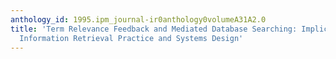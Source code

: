 ```yaml
---
anthology_id: 1995.ipm_journal-ir0anthology0volumeA31A2.0
title: 'Term Relevance Feedback and Mediated Database Searching: Implications for
  Information Retrieval Practice and Systems Design'
---
```


